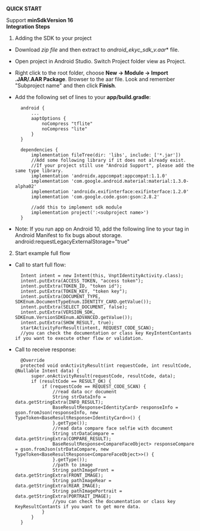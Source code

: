 **QUICK START**<br/>

Support **minSdkVersion 16** <br/>
**Integration Steps**
1. Adding the SDK to your project
- Download *zip file* and then extract to **android_ekyc_sdk_v*.aar** file.
- Open project in Android Studio. Switch Project folder view as Project. 
- Right click to the root folder, choose **New -> Module -> Import .JAR/.AAR Package**. Browser to the aar file. Look and remember "Subproject name" and then click **Finish**.
- Add the following set of lines to your **app/build.gradle**:

	    android {
	        ...
	        aaptOptions {
	            noCompress "tflite"
	            noCompress "lite"
	        }
	    }
	    
	    dependencies {
	        implementation fileTree(dir: 'libs', include: ['*.jar'])
	        //Add some following library if it does not already exist. 
	        //If your project still use "Android Support", please add the same type library.
	        implementation 'androidx.appcompat:appcompat:1.1.0'
	        implementation 'com.google.android.material:material:1.3.0-alpha02'
	        implementation 'androidx.exifinterface:exifinterface:1.2.0'
	        implementation 'com.google.code.gson:gson:2.8.2'
	        
	        //add this to implement sdk module
	        implementation project(':<subproject name>')
	    }
- Note: If you run app on Android 10, add the following line to your tag <application> in Android Manifest to fix bugs about storage.
	android:requestLegacyExternalStorage="true"
2. Start example full flow

- Call to start full flow:

		Intent intent = new Intent(this, VnptIdentityActivity.class);
		intent.putExtra(ACCESS_TOKEN, "access token");
		intent.putExtra(TOKEN_ID, "token id");
		intent.putExtra(TOKEN_KEY, "token key");
		intent.putExtra(DOCUMENT_TYPE, SDKEnum.DocumentTypeEnum.IDENTITY_CARD.getValue());
		intent.putExtra(SELECT_DOCUMENT, false);
		intent.putExtra(VERSION_SDK, SDKEnum.VersionSDKEnum.ADVANCED.getValue());
		intent.putExtra(SHOW_RESULT, true);
		startActivityForResult(intent, REQUEST_CODE_SCAN);
	    //you can check the documentation or class key KeyIntentContants if you want to execute other flow or validation.

- Call to receive response:

		@Override
		protected void onActivityResult(int requestCode, int resultCode, @Nullable Intent data) {
		    super.onActivityResult(requestCode, resultCode, data);
		    if (resultCode == RESULT_OK) {
		        if (requestCode == REQUEST_CODE_SCAN) {
		            //read data ocr document
		            String strDataInfo = data.getStringExtra(INFO_RESULT);
		            BaseResultResponse<IdentityCard> responseInfo = gson.fromJson(responseInfo, new TypeToken<BaseResultResponse<IdentityCard>>() {
		            }.getType());
		            //read data compare face selfie with document
		            String strDataCompare = data.getStringExtra(COMPARE_RESULT);
		            BaseResultResponse<CompareFaceObject> responseCompare = gson.fromJson(strDataCompare, new TypeToken<BaseResultResponse<CompareFaceObject>>() {
		            }.getType());
		            //path to image
		            String pathImageFront = data.getStringExtra(FRONT_IMAGE);
		            String pathImageRear = data.getStringExtra(REAR_IMAGE);
		            String pathImagePortrait = data.getStringExtra(PORTRAIT_IMAGE);
					//you can check the documentation or class key KeyResultContants if you want to get more data.
		        }
		    }
		}
